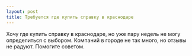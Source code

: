 ```yaml
---
layout: post 
title: Требуется где купить справку в краснодаре 
--- 
```

Хочу где купить справку в краснодаре, но уже пару недель не могу определиться с выбором. Компаний в городе не так много, но отзывы не радуют. Помогите советом.